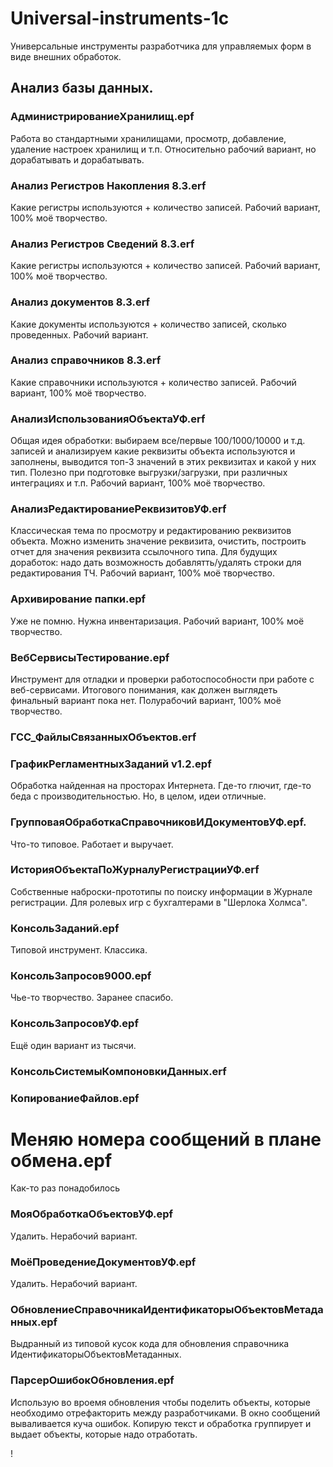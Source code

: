 # Universal-instruments-1c
Универсальные инструменты разработчика для управляемых форм в виде внешних обработок.

## Анализ базы данных.

### АдминистрированиеХранилищ.epf

Работа во стандартными хранилищами, просмотр, добавление, удаление настроек хранилищ и т.п. 
Относительно рабочий вариант, но дорабатывать и дорабатывать.

### Анализ Регистров Накопления 8.3.erf

Какие регистры используются + количество записей. Рабочий вариант, 100% моё творчество.

### Анализ Регистров Сведений 8.3.erf

Какие регистры используются + количество записей. Рабочий вариант, 100% моё творчество.

### Анализ документов 8.3.erf

Какие документы используются + количество записей, сколько проведенных. Рабочий вариант.

### Анализ справочников 8.3.erf

Какие справочники используются + количество записей. Рабочий вариант, 100% моё творчество.

### АнализИспользованияОбъектаУФ.erf

Общая идея обработки: выбираем все/первые 100/1000/10000 и т.д. записей и анализируем
какие реквизиты объекта используются и заполнены, выводится топ-3 значений в этих реквизитах и какой у них тип.
Полезно при подготовке выгрузки/загрузки, при различных интеграциях и т.п. Рабочий вариант, 100% моё творчество.

### АнализРедактированиеРеквизитовУФ.erf

Классическая тема по просмотру и редактированию реквизитов объекта. Можно изменить значение реквизита, очистить, построить отчет
для значения реквизита ссылочного типа.
Для будущих доработок: надо дать возможность добавлятть/удалять строки для редактирования ТЧ. Рабочий вариант, 100% моё творчество.

### Архивирование папки.epf
Уже не помню. Нужна инвентаризация. Рабочий вариант, 100% моё творчество.

### ВебСервисыТестирование.epf
Инструмент для отладки и проверки работоспособности при работе с веб-сервисами.
Итогового понимания, как должен выглядеть финальный вариант пока нет. Полурабочий вариант, 100% моё творчество.

### ГСС_ФайлыСвязанныхОбъектов.erf

### ГрафикРегламентныхЗаданий v1.2.epf
Обработка найденная на просторах Интернета. Где-то глючит, где-то беда с производительностью. Но, в целом, идеи отличные.

### ГрупповаяОбработкаСправочниковИДокументовУФ.epf.
Что-то типовое. Работает и выручает.

### ИсторияОбъектаПоЖурналуРегистрацииУФ.erf
Собственные наброски-прототипы по поиску информации в Журнале регистрации. Для ролевых игр с бухгалтерами в "Шерлока Холмса".

### КонсольЗаданий.epf
Типовой инструмент. Классика.

### КонсольЗапросов9000.epf
Чье-то творчество. Заранее спасибо.

### КонсольЗапросовУФ.epf
Ещё один вариант из тысячи.

### КонсольСистемыКомпоновкиДанных.erf

### КопированиеФайлов.epf

# Меняю номера сообщений в плане обмена.epf
Как-то раз понадобилось

### МояОбработкаОбъектовУФ.epf
Удалить. Нерабочий вариант.

### МоёПроведениеДокументовУФ.epf
Удалить. Нерабочий вариант.

### ОбновлениеСправочникаИдентификаторыОбъектовМетаданных.epf
Выдранный из типовой кусок кода для обновления справочника ИдентификаторыОбъектовМетаданных.

### ПарсерОшибокОбновления.epf
Использую во вроемя обновления чтобы поделить объекты, которые необходимо отрефакторить между разработчиками. В окно сообщений вываливается куча ошибок. Копирую текст и обработка группирует и выдает объекты, которые надо отработать.











!
